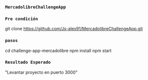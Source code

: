 ### `MercadolibreChallengeApp`

### `Pre condición`
git clone https://github.com/Js-alex91/MercadolibreChallengeApp.git

### `pasos`
cd challenge-app-mercadolibre
npm install 
npm start
 
### `Resultado Esperado` 
"Levantar proyecto en puerto 3000"


